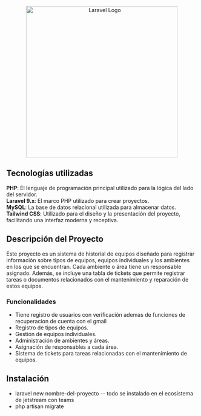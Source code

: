<p align="center"><a href="https://laravel.com" target="_blank"><img src="https://raw.githubusercontent.com/laravel/art/master/logo-lockup/5%20SVG/2%20CMYK/1%20Full%20Color/laravel-logolockup-cmyk-red.svg" width="400" alt="Laravel Logo"></a></p>

## Tecnologías utilizadas
**PHP**: El lenguaje de programación principal utilizado para la lógica del lado del servidor.  
**Laravel 9.x**: El marco PHP utilizado para crear proyectos.  
**MySQL**: La base de datos relacional utilizada para almacenar datos.  
**Tailwind CSS**: Utilizado para el diseño y la presentación del proyecto, facilitando una interfaz moderna y receptiva.

## Descripción del Proyecto
Este proyecto es un sistema de historial de equipos diseñado para registrar información sobre tipos de equipos, equipos individuales y los ambientes en los que se encuentran. Cada ambiente o área tiene un responsable asignado. Además, se incluye una tabla de tickets que permite registrar tareas o documentos relacionados con el mantenimiento y reparación de estos equipos.

### Funcionalidades
- Tiene registro de usuarios con verificación ademas de funciones de recuperacion de cuenta con el gmail 
- Registro de tipos de equipos.
- Gestión de equipos individuales.
- Administración de ambientes y áreas.
- Asignación de responsables a cada área.
- Sistema de tickets para tareas relacionadas con el mantenimiento de equipos.

## Instalación
-  laravel new nombre-del-proyecto  -- todo se instalado en el ecosistema de jetstream con teams 
-  php artisan migrate


